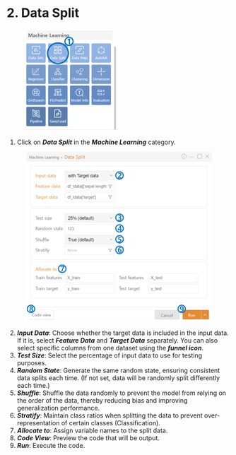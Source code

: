 # 2. Data Split



<figure><img src="../.gitbook/assets/image (146).png" alt="" width="211"><figcaption></figcaption></figure>

1. Click on _**Data Split**_ in the _**Machine Learning**_ category.



<figure><img src="../.gitbook/assets/image (147).png" alt="" width="563"><figcaption></figcaption></figure>

2. _**Input Data**_: Choose whether the target data is included in the input data. If it is, select _**Feature Data**_ and _**Target Data**_ separately. You can also select specific columns from one dataset using the _**funnel icon**_.
3. _**Test Size**_: Select the percentage of input data to use for testing purposes.
4. _**Random State**_: Generate the same random state, ensuring consistent data splits each time. (If not set, data will be randomly split differently each time.)
5. _**Shuffle**_: Shuffle the data randomly to prevent the model from relying on the order of the data, thereby reducing bias and improving generalization performance.
6. _**Stratify**_: Maintain class ratios when splitting the data to prevent over-representation of certain classes (Classification).
7. _**Allocate to**_: Assign variable names to the split data.
8. _**Code View**_: Preview the code that will be output.
9. _**Run**_: Execute the code.


